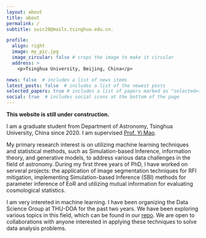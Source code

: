```yaml
---
layout: about
title: about
permalink: /
subtitle: suic20@mails.tsinghua.edu.cn.

profile:
  align: right
  image: my_pic.jpg
  image_circular: false # crops the image to make it circular
  address: >
    <p>Tsinghua University, Beijing, China</p>

news: false  # includes a list of news items
latest_posts: false  # includes a list of the newest posts
selected_papers: true # includes a list of papers marked as "selected={true}"
social: true  # includes social icons at the bottom of the page
---
```

**This website is still under construction.**

I am a graduate student from Department of Astronomy, Tsinghua University, China since 2020. I am supervised [Prof. Yi Mao](http://i.astro.tsinghua.edu.cn/~ymao/members/).

My primary research interest is on utilizing machine learning techniques and statistical methods, such as Simulation-based Inference, information theory, and generative models, to address various data challenges in the field of astronomy. During my first three years of PhD, I have worked on serveral projects: the application of image segmentation techniques for RFI mitigation, implementing Simulation-based Inference (SBI) methods for parameter inference of EoR and utilizing mutual information for evaluating cosmological statistics.

I am very intereted in machine learning. I have been organizing the Data Science Group at THU-DOA for the past two years. We have been exploring various topics in this field, which can be found in our [repo](https://github.com/ZechangSun/THU-DoA-DATA-SCIENCE). We are open to collaborations with anyone interested in applying these techniques to solve data analysis problems.
